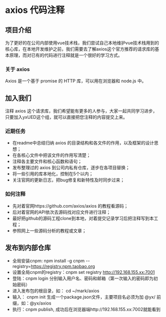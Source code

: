 # axios 代码注释

## 项目介绍
为了更好的在公司内部使用vue技术栈，我们尝试自己本地维护vue技术栈用到的核心库，在本地开发维护之前，我们需要去了解axios这个官方推荐的请求库的基本原理，而对已有的代码进行注释就是一个很好的学习方式。

### 关于 axios
Axios 是一个基于 promise 的 HTTP 库，可以用在浏览器和 node.js 中。

## 加入我们
注释 axios 这个请求库，我们希望能有更多的人参与，大家一起共同学习进步，只要加入yxUED这个组，就可以直接把您注释的内容提交上来。

### 近期任务
- 在readme中总结归纳 axios 的目录结构和各文件的作用，以及框架的设计思想；
- 在各核心文件中把该文件的作用写清楚；
- 注释各主要文件和核心函数和语句；
- 发布整理过的 axios 到公司内私有仓库，逐步在各项目替换；
- 将一些引用的库本地化，控制在5个以内；
- 关注官网的更新日志，把bug修复和新特性及时同步过来；

### 如何注释
- 先对着官网https://github.com/axios/axios 的教程看源码；
- 后对着官网的API依次去源码找对应文件进行注释；
- 最好把github的源码工程clone到本地，对着提交记录学习后把注释写到本工程；
- 参照网上一些源码分析的教程或文章；

## 发布到内部仓库
- 全局安装cnpm: npm install -g cnpm --registry=https://registry.npm.taobao.org
- 设置全局cnpm的registry：cnpm set registry http://192.168.155.xx:7001
- 登陆：cnpm login 分别输入用户名、密码和邮箱（第一次输入的密码即为初始密码）
- 进入发布包的根目录，如： cd ~/mark/axios
- 输入： cnpm init 生成一个package.json文件，主要项目名必须为加 @yx/ 前缀，如：@yx/axios
- 执行：cnpm publish, 成功后在浏览器端http://192.168.155.xx:7002就能看到
